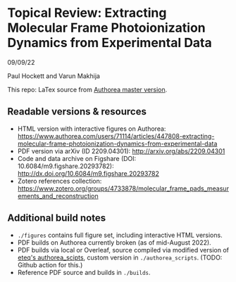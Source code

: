 # Topical Review: Extracting Molecular Frame Photoionization Dynamics from Experimental Data
09/09/22

Paul Hockett and Varun Makhija

This repo: LaTex source from [Authorea master version](https://www.authorea.com/users/71114/articles/447808-extracting-molecular-frame-photoionization-dynamics-from-experimental-data).

## Readable versions & resources

- HTML version with interactive figures on Authorea: https://www.authorea.com/users/71114/articles/447808-extracting-molecular-frame-photoionization-dynamics-from-experimental-data
- PDF version via arXiv (ID 2209.04301): http://arxiv.org/abs/2209.04301
- Code and data archive on Figshare (DOI: 10.6084/m9.figshare.20293782): http://dx.doi.org/10.6084/m9.figshare.20293782
- Zotero references collection: https://www.zotero.org/groups/4733878/molecular_frame_pads_measurements_and_reconstruction

## Additional build notes

- `./figures` contains full figure set, including interactive HTML versions.
- PDF builds on Authorea currently broken (as of mid-August 2022).
- PDF builds via local or Overleaf, source compiled via modified version of [eteq's authorea_scipts](https://github.com/eteq/authorea-scripts), custom version in `./authorea_scripts`. (TODO: Github action for this.)
- Reference PDF source and builds in `./builds`.
